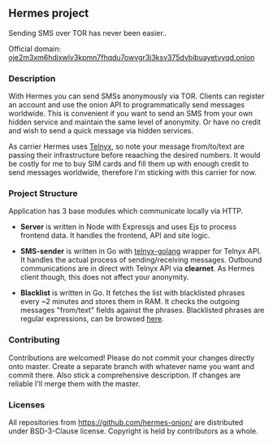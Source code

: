 ## Hermes project
Sending SMS over TOR has never been easier..

Official domain: [oje2m3xm6hdixwlv3kpmn7fhqdu7owvgr3j3ksv375dvbibuayetvyqd.onion](http://oje2m3xm6hdixwlv3kpmn7fhqdu7owvgr3j3ksv375dvbibuayetvyqd.onion)

### Description
With Hermes you can send SMSs anonymously via TOR. Clients can register an account and use the onion API to programmatically send messages worldwide. This is convenient if you want to send an SMS from your own hidden service and maintain the same level of anonymity. Or have no credit and wish to send a quick message via hidden services.

As carrier Hermes uses [Telnyx](https://refer.telnyx.com/jwnf7), so note your message from/to/text are passing their infrastructure before reaaching the desired numbers. It would be costly for me to buy SIM cards and fill them up with enough credit to send messages worldwide, therefore I'm sticking with this carrier for now.

### Project Structure

Application has 3 base modules which communicate locally via HTTP.

- **Server** is written in Node with Expressjs and uses Ejs to process frontend data. It handles the frontend, API and site logic.

- **SMS-sender** is written in Go with [telnyx-golang](https://github.com/tgbv/telnyx-golang) wrapper for Telnyx API. It handles the actual process of sending/receiving messages. Outbound communications are in direct with Telnyx API via **clearnet**. As Hermes client though, this does not affect your anonymity.

- **Blacklist** is written in Go. It fetches the list with blacklisted phrases every ~2 minutes and stores them in RAM. It checks the outgoing messages "from/text" fields against the phrases. Blacklisted phrases are regular expressions, can be browsed [here](https://github.com/tgbv/hermes/blob/master/blacklist/list.txt).

### Contributing

Contributions are welcomed! Please do not commit your changes directly onto master. Create a separate branch with whatever name you want and commit there. Also stick a comprehensive description. If changes are reliable I'll merge them with the master.

### Licenses

All repositories from https://github.com/hermes-onion/ are distributed under BSD-3-Clause license. Copyright is held by contributors as a whole.
